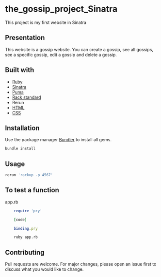 # the_gossip_project_Sinatra

This project is my first website in Sinatra

## Presentation

This website is a gossip website. You can create a gossip, see all gossips, see a specific gossip, edit a gossip and delete a gossip.

## Built with

* [Ruby](https://www.ruby-lang.org/fr/)
* [Sinatra](http://sinatrarb.com/)
* [Puma](https://puma.io/)
* [Rack standard](https://rack.github.io/)
* Rerun
* [HTML](https://developer.mozilla.org/fr/docs/Web/HTML)
* [CSS](https://developer.mozilla.org/fr/docs/Web/CSS)

## Installation

Use the package manager [Bundler](https://bundler.io/) to install all gems.

```bash
bundle install
```

## Usage

```bash
rerun 'rackup -p 4567'
```

## To test a function

app.rb

```ruby
    require 'pry'

    [code]

    binding.pry
```

```bash
    ruby app.rb
```

## Contributing

Pull requests are welcome. For major changes, please open an issue first to discuss what you would like to change.
